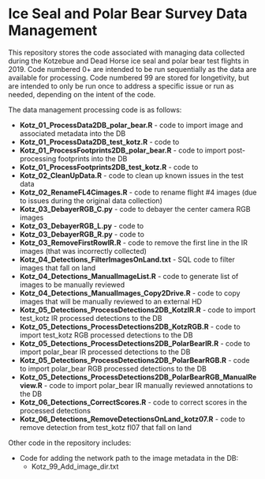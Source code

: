 # Ice Seal and Polar Bear Survey Data Management

This repository stores the code associated with managing data collected during the Kotzebue and Dead Horse ice seal and polar bear test flights in 2019. Code numbered 0+ are intended to be run sequentially as the data are available for processing. Code numbered 99 are stored for longetivity, but are intended to only be run once to address a specific issue or run as needed, depending on the intent of the code.

The data management processing code is as follows:
* **Kotz_01_ProcessData2DB_polar_bear.R** - code to import image and associated metadata into the DB
* **Kotz_01_ProcessData2DB_test_kotz.R** - code to 
* **Kotz_01_ProcessFootprints2DB_polar_bear.R** - code to import post-processing footprints into the DB
* **Kotz_01_ProcessFootprints2DB_test_kotz.R** - code to 
* **Kotz_02_CleanUpData.R** - code to clean up known issues in the test data
* **Kotz_02_RenameFL4Cimages.R** - code to rename flight #4 images (due to issues during the original data collection)
* **Kotz_03_DebayerRGB_C.py** - code to debayer the center camera RGB images
* **Kotz_03_DebayerRGB_L.py** - code to 
* **Kotz_03_DebayerRGB_R.py** - code to 
* **Kotz_03_RemoveFirstRowIR.R** - code to remove the first line in the IR images (that was incorrectly collected)
* **Kotz_04_Detections_FilterImagesOnLand.txt** - SQL code to filter images that fall on land
* **Kotz_04_Detections_ManualImageList.R** - code to generate list of images to be manually reviewed
* **Kotz_04_Detections_ManualImages_Copy2Drive.R** - code to copy images that will be manually reviewed to an external HD
* **Kotz_05_Detections_ProcessDetections2DB_KotzIR.R** - code to import test_kotz IR processed detections to the DB
* **Kotz_05_Detections_ProcessDetections2DB_KotzRGB.R** - code to import test_kotz RGB processed detections to the DB
* **Kotz_05_Detections_ProcessDetections2DB_PolarBearIR.R** - code to import polar_bear IR processed detections to the DB
* **Kotz_05_Detections_ProcessDetections2DB_PolarBearRGB.R** - code to import polar_bear RGB processed detections to the DB
* **Kotz_05_Detections_ProcessDetections2DB_PolarBearRGB_ManualReview.R** - code to import polar_bear IR manually reviewed annotations to the DB
* **Kotz_06_Detections_CorrectScores.R** - code to correct scores in the processed detections
* **Kotz_06_Detections_RemoveDetectionsOnLand_kotz07.R** - code to remove detection from test_kotz fl07 that fall on land

Other code in the repository includes:
* Code for adding the network path to the image metadata in the DB:
	* Kotz_99_Add_image_dir.txt
